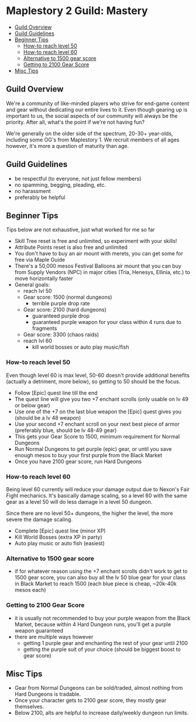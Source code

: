 # Maplestory 2 Guild: Mastery

- [Guild Overview](#guild-overview)
- [Guild Guidelines](#guild-guidelines)
- [Beginner Tips](#beginner-tips)
  - [How-to reach level 50](#how-to-reach-level-50)
  - [How-to reach level 60](#how-to-reach-level-60)
  - [Alternative to 1500 gear score](#alternative-to-1500-gear-score)
  - [Getting to 2100 Gear Score](#getting-to-2100-gear-score)
- [Misc Tips](#misc-tips)

## Guild Overview

We're a community of like-minded players who strive for end-game content and gear without dedicating our entire lives to it. Even though gearing up is important to us, the social aspects of our community will always be the priority. After all, what's the point if we're not having fun?

We're generally on the older side of the spectrum, 20-30+ year-olds, including some OG's from Maplestory 1. We recruit members of all ages however, it's more a question of maturity than age.

## Guild Guidelines

- be respectful (to everyone, not just fellow members)
- no spamming, begging, pleading, etc.
- no harassment
- preferably be helpful

## Beginner Tips

Tips below are not exhaustive, just what worked for me so far

- Skill Tree reset is free and unlimited, so experiment with your skills!
- Attribute Points reset is also free and unlimited
- You don't have to buy an air mount with merets, you can get some for free via Maple Guide
- There's a 50,000 mesos Festival Balloons air mount that you can buy from Supply Vendors (NPC) in major cities (Tria, Henesys, Ellinia, etc.) to move horizontally faster
- General goals:
  - reach lvl 50
  - Gear score: 1500 (normal dungeons)
    - terrible purple drop rate
  - Gear score: 2100 (hard dungeons)
    - guaranteed purple drop
    - guaranteed purple weapon for your class within 4 runs due to fragments
  - Gear score: 3300 (chaos raids)
  - reach lvl 60
    - kill world bosses or auto play music/fish

### How-to reach level 50

Even though level 60 is max level, 50-60 doesn't provide additional benefits (actually a detriment, more below), so getting to 50 should be the focus.

- Follow [Epic] quest line till the end
- The quest line will give you two +7 enchant scrolls (only usable on lv 49 or below gear)
- Use one of the +7 on the last blue weapon the [Epic] quest gives you (should be a lv 48 weapon)
- Use your second +7 enchant scroll on your next best piece of armor (preferably blue, should be lv 48-49 gear)
- This gets your Gear Score to 1500, minimum requirement for Normal Dungeons
- Run Normal Dungeons to get purple (epic) gear, or until you save enough mesos to buy your first purple from the Black Market
- Once you have 2100 gear score, run Hard Dungeons

### How-to reach level 60

Being level 60 currently will reduce your damage output due to Nexon's Fair Fight mechanics. It's basically damage scaling, so a level 60 with the same gear as a level 50 will do less damage in a level 50 dungeon.

Since there are no level 50+ dungeons, the higher the level, the more severe the damage scaling.

- Complete [Epic] quest line (minor XP)
- Kill World Bosses (extra XP in party)
- Auto play music or auto fish (easiest)

### Alternative to 1500 gear score

- if for whatever reason using the +7 enchant scrolls didn't work to get to 1500 gear score, you can also buy all the lv 50 blue gear for your class in Black Market to reach 1500 (each blue piece is cheap, ~20k-40k mesos each)

### Getting to 2100 Gear Score

- it is usually not recommended to buy your purple weapon from the Black Market, because within 4 Hard Dungeon runs, you'll get a purple weapon guaranteed
- there are multiple ways however
  - getting 1 purple gear and enchanting the rest of your gear until 2100
  - getting the purple suit of your choice (should be biggest boost to gear score)

## Misc Tips

- Gear from Normal Dungeons can be sold/traded, almost nothing from Hard Dungeons is tradable.
- Once your character gets to 2100 gear score, they mostly gear themselves.
- Below 2100, alts are helpful to increase daily/weekly dungeon run limits.
